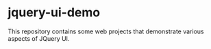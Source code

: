 jquery-ui-demo
==============

This repository contains some web projects that demonstrate various aspects of JQuery UI.
